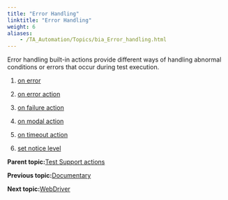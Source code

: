 ```yaml
--- 
title: "Error Handling"
linktitle: "Error Handling"
weight: 6
aliases: 
    - /TA_Automation/Topics/bia_Error_handling.html
---
```


Error handling built-in actions provide different ways of handling abnormal conditions or errors that occur during test execution.

1.  [on error](/TA_Automation/Topics/bia_on_error.html)  

2.  [on error action](/TA_Automation/Topics/bia_on_error_action.html)  

3.  [on failure action](/TA_Automation/Topics/bia_on_failure_action.html)  

4.  [on modal action](/TA_Automation/Topics/bia_on_modal_action.html)  

5.  [on timeout action](/TA_Automation/Topics/bia_on_timeout_action.html)  

6.  [set notice level](/TA_Automation/Topics/bia_set_notice_level.html)  


**Parent topic:**[Test Support actions](/TA_Automation/Topics/bia_Test_Support.html)

**Previous topic:**[Documentary](/TA_Automation/Topics/bia_Documentary.html)

**Next topic:**[WebDriver](/TA_Automation/Topics/built_in_actions_WebDriver.html)

